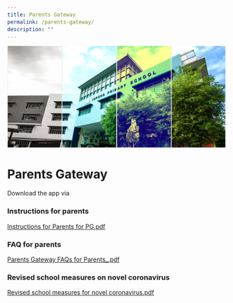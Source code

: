 ```yaml
---
title: Parents Gateway
permalink: /parents-gateway/
description: ""
---
```

![](/images/Banner.png)

Parents Gateway 
================

  
Download the app via


### Instructions for parents

  
[Instructions for Parents for PG.pdf](/files/Instructions%20for%20Parents%20%20for%20PG.pdf)
  

### FAQ for parents

  
[Parents Gateway FAQs for Parents_.pdf](/files/Parents%20Gateway%20FAQs%20for%20Parents_.pdf)
  

### Revised school measures on novel coronavirus

[Revised school measures for novel coronavirus.pdf](/files/Revised%20school%20measures%20for%20novel%20coronavirus.pdf)